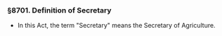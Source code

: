 ### §8701. Definition of Secretary
* In this Act, the term "Secretary" means the Secretary of Agriculture.